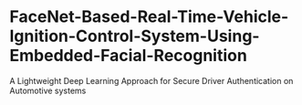 # FaceNet-Based-Real-Time-Vehicle-Ignition-Control-System-Using-Embedded-Facial-Recognition
A Lightweight Deep Learning Approach for Secure Driver Authentication on Automotive systems

